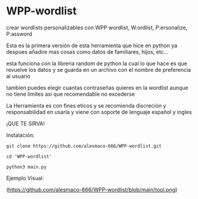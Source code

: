 # WPP-wordlist
crear wordlists personalizables con WPP wordlist, W:ordlist, P:ersonalize, P:assword

Esta es la primera versión de esta herramienta que hice en python ya despues añadire mas cosas
como datos de familiares, hijos, etc...

esta funciona con la libreria random de python la cual lo que hace es que revuelve los datos
y se guarda en un archivo con el nombre de preferencia al usuario 

tambien puedes elegir cuantas contraseñas quieres en la wordlist aunque no tiene limites 
así que recomendable no excederse

La Herramienta es con fines eticos y se recomienda discreción y responsabilidad en usarla
y viene con soporte de lenguaje español y ingles

¡QUE TE SIRVA!

Instalación:
```
git clone https://github.com/alesmaco-666/WPP-wordlist.git

cd 'WPP-wordlist'

python3 main.py
```
Ejemplo Visual:

(https://github.com/alesmaco-666/WPP-wordlist/blob/main/tool.png)
 
